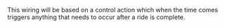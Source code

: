This wiring will be based on a control action which when the time comes triggers anything that needs to occur after a ride is complete.